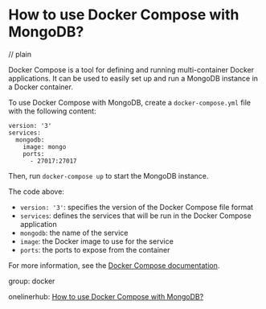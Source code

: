 # How to use Docker Compose with MongoDB?
// plain

Docker Compose is a tool for defining and running multi-container Docker applications. It can be used to easily set up and run a MongoDB instance in a Docker container.

To use Docker Compose with MongoDB, create a `docker-compose.yml` file with the following content:

```
version: '3'
services:
  mongodb:
    image: mongo
    ports:
      - 27017:27017
```

Then, run `docker-compose up` to start the MongoDB instance.

The code above:

- `version: '3'`: specifies the version of the Docker Compose file format
- `services`: defines the services that will be run in the Docker Compose application
- `mongodb`: the name of the service
- `image`: the Docker image to use for the service
- `ports`: the ports to expose from the container

For more information, see the [Docker Compose documentation](https://docs.docker.com/compose/).

group: docker

onelinerhub: [How to use Docker Compose with MongoDB?](https://onelinerhub.com/mongodb/how-to-use-docker-compose-with-mongodb)